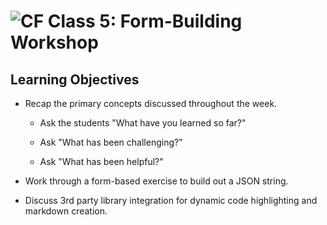 ![CF](https://i.imgur.com/7v5ASc8.png)  Class 5: Form-Building Workshop
=======

## Learning Objectives
<!--
ABCD:
  Audience: Program participants
  Behavior: Expected learning/behavior changes/results
  Condition:
    Circumstances that lead to change/result
    When change/result are expected to occur
  Degree: How much change occurs (%) for how many participants (#)
-->

* Recap the primary concepts discussed throughout the week.

    * Ask the students "What have you learned so far?"

    * Ask "What has been challenging?"

    * Ask "What has been helpful?"

* Work through a form-based exercise to build out a JSON string.

* Discuss 3rd party library integration for dynamic code highlighting and markdown creation.
